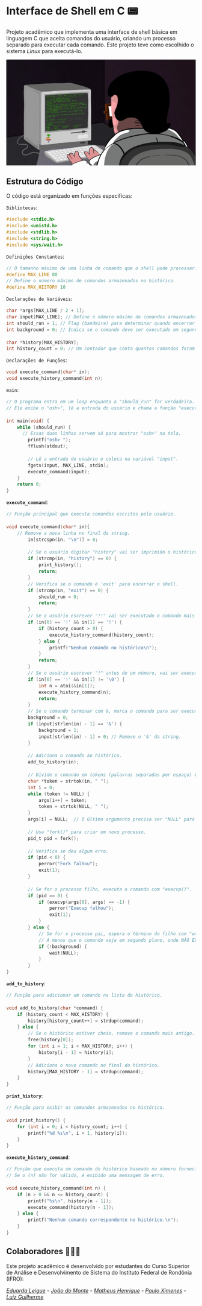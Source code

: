   
# Interface de Shell em C 📟
   
Projeto acadêmico que implementa uma interface de shell básica em linguagem C que aceita comandos do usuário, criando um processo separado para executar cada comando. Este projeto teve como escolhido o sistema *Linux* para executá-lo.
<div align="center" style="display: block;">
   <img align= "center" src="programing.gif" width="600"/>
</div>

## Estrutura do Código

O código está organizado em funções específicas:

`Bibliotecas`:
```c
#include <stdio.h>
#include <unistd.h>
#include <stdlib.h>
#include <string.h>
#include <sys/wait.h>
```

`Definições Constantes`:
```c
// O tamanho máximo de uma linha de comando que o shell pode processar.
#define MAX_LINE 80
// Define o número máximo de comandos armazenados no histórico.
#define MAX_HISTORY 10
```

`Declarações de Variáveis`:
```c
char *args[MAX_LINE / 2 + 1]; 
char input[MAX_LINE]; // Define o número máximo de comandos armazenados no histórico.
int should_run = 1; // Flag (bandeira) para determinar quando encerrar o programa.
int background = 0; // Indica se o comando deve ser executado em segundo plano.

char *history[MAX_HISTORY];
int history_count = 0; // Um contador que conta quantos comandos foram armazenados no histórico.
```

`Declarações de Funções`:
```c
void execute_command(char* in);
void execute_history_command(int n);
```

`main`:
```c
// O programa entra em um loop enquanto a "should_run" for verdadeira.
// Ele exibe o "osh>", lê a entrada do usuário e chama a função "execute_command" para processar e executar o comando inserido.

int main(void) {
    while (should_run) {
      // Essas duas linhas servem só para mostrar "osh>" na tela.
        printf("osh> ");
        fflush(stdout);

        // Lê a entrada do usuário e coloca na variável "input".
        fgets(input, MAX_LINE, stdin);
        execute_command(input);
    }
    return 0;
}
```

**`execute_command`**:
```c
// Função principal que executa comandos escritos pelo usuário.

void execute_command(char* in){
    // Remove a nova linha no final da string.
        in[strcspn(in, "\n")] = 0;

        // Se o usuário digitar "history" vai ser imprimido o histórico completo.
        if (strcmp(in, "history") == 0) {
            print_history();
            return;
        }
        // Verifica se o comando é 'exit' para encerrar o shell.
        if (strcmp(in, "exit") == 0) {
            should_run = 0;
            return;
        }
        // Se o usuário escrever "!!" vai ser executado o comando mais recente do histórico.
        if (in[0] == '!' && in[1] == '!') {
            if (history_count > 0) {
                execute_history_command(history_count);
            } else {
                printf("Nenhum comando no histórico\n");
            }
            return;
        }
        // Se o usuário escrever "!" antes de um número, vai ser executado o comando correspondente à posição do número no histórico.
        if (in[0] == '!' && in[1] != '\0') {
            int n = atoi(&in[1]);
            execute_history_command(n);
            return;
        }
        // Se o comando terminar com &, marca o comando para ser executado em segundo plano.
        background = 0;
        if (input[strlen(in) - 1] == '&') {
            background = 1;
            input[strlen(in) - 1] = 0; // Remove o '&' da string.
        }
    
        // Adiciona o comando ao histórico.
        add_to_history(in);

        // Divide o comando em tokens (palavras separadas por espaço) e coloca dentro da variavel "args".
        char *token = strtok(in, " ");
        int i = 0;
        while (token != NULL) {
            args[i++] = token;
            token = strtok(NULL, " ");
        }
        args[i] = NULL;  // O último argumento precisa ser "NULL" para a função "execvp".

        // Usa "fork()" para criar um novo processo.
        pid_t pid = fork();
    
        // Verifica se deu algum erro.
        if (pid < 0) {
            perror("Fork falhou");
            exit(1);
        }
    
        // Se for o processo filho, executa o comando com "execvp()".
        if (pid == 0) {
            if (execvp(args[0], args) == -1) {
                perror("Execvp falhou");
                exit(1);
            }
        } else {
            // Se for o processo pai, espera o término do filho com "wait(NULL)".
            // A menos que o comando seja em segundo plano, onde NÃO ESPERA.
            if (!background) {
                wait(NULL);
            }
        }
}
```

**`add_to_history`**:
```c
// Função para adicionar um comando na lista do histórico.

void add_to_history(char *command) {
    if (history_count < MAX_HISTORY) {
        history[history_count++] = strdup(command);
    } else {
        // Se o histórico estiver cheio, remove o comando mais antigo.
        free(history[0]);
        for (int i = 1; i < MAX_HISTORY; i++) {
            history[i - 1] = history[i];
        }
        // Adiciona o novo comando no final do histórico.
        history[MAX_HISTORY - 1] = strdup(command);
    }
}
```

**`print_history`**:
```c
// Função para exibir os comandos armazenados no histórico.

void print_history() {
    for (int i = 0; i < history_count; i++) {
        printf("%d %s\n", i + 1, history[i]);
    }
}
```

**`execute_history_command`**:
```c
// Função que executa um comando do histórico baseado no número fornecido (n), referente a um comando anterior no histórico.
// Se o (n) não for válido, é exibido uma mensagem de erro.

void execute_history_command(int n) {
    if (n > 0 && n <= history_count) {
        printf("%s\n", history[n - 1]);
        execute_command(history[n - 1]);
    } else {
        printf("Nenhum comando correspondente no histórico.\n");
    }
}
```

## Colaboradores 👨🏻‍💻
Este projeto acadêmico é desenvolvido por estudantes do Curso Superior de Análise e Desenvolvimento de Sistema do Instituto Federal de Rondônia (IFRO):

<em>[Eduarda Leigue](https://github.com/leigueed)</em> -
<em>[João do Monte](https://github.com/joaomonteandrade)</em> -
<em>[Matheus Henrique](https://github.com/Modheus)</em> -
<em>[Paulo Ximenes](https://github.com/PauloAlbqrq)</em> -
<em>[Luiz Guilherme](https://github.com/usuario-colaborador2)</em>
